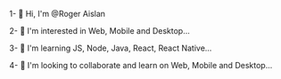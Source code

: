 1- 👋 Hi, I'm @Roger Aislan

2- 👀 I'm interested in Web, Mobile and Desktop...

3- 🌱 I'm learning JS, Node, Java, React, React Native...

4- 💞️ I'm looking to collaborate and learn on Web, Mobile and Desktop...

<!---
RogerAislan123/RogerAislan123 is a ✨ special ✨ repository because its `README.md` (this file) appears on your GitHub profile.
You can click the Preview link to take a look at your changes.
--->
